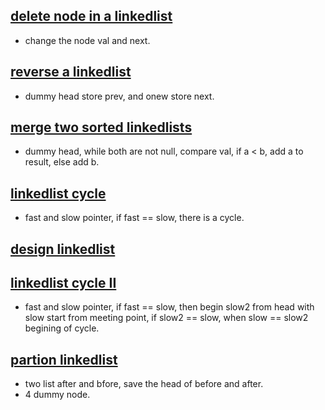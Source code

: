 ## [delete node in a linkedlist](https://leetcode.com/problems/delete-node-in-a-linked-list/)
- change the node val and next. 

## [reverse a linkedlist](https://leetcode.com/problems/reverse-linked-list/)
- dummy head store prev, and onew store next. 

## [merge two sorted linkedlists](https://leetcode.com/problems/merge-two-sorted-lists/) 
- dummy head, while both are not null, compare val, if a < b, add a to result, else add b. 

## [linkedlist cycle](https://leetcode.com/problems/linked-list-cycle/)
- fast and slow pointer, if fast == slow, there is a cycle. 

## [design linkedlist](https://leetcode.com/problems/design-linkedlist/)


## [linkedlist cycle II](https://leetcode.com/problems/linked-list-cycle-ii/)
- fast and slow pointer, if fast == slow, then begin slow2 from head with slow start from meeting point,  if slow2 == slow, when slow == slow2 begining of cycle.

## [partion linkedlist](https://leetcode.com/problems/partition-list/)
- two list after and bfore, save the head of before and after.  
- 4 dummy node.